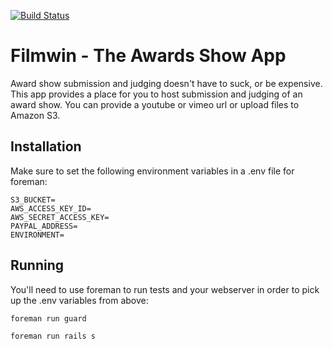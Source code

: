 [![Build Status](https://travis-ci.org/ryanfreng/filmwin.svg?branch=master)](https://travis-ci.org/ryanfreng/filmwin)

# Filmwin - The Awards Show App

Award show submission and judging doesn't have to suck, or be expensive. This app provides a place for you to host submission and judging of an award show. You can provide a youtube or vimeo url or upload files to Amazon S3.

Installation
------------

Make sure to set the following environment variables in a .env file for foreman:

````
S3_BUCKET=
AWS_ACCESS_KEY_ID=
AWS_SECRET_ACCESS_KEY=
PAYPAL_ADDRESS=
ENVIRONMENT=
````

Running
------

You'll need to use foreman to run tests and your webserver in order to pick up the .env variables from above:

```
foreman run guard

foreman run rails s
```
